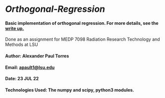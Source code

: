 # _Orthogonal-Regression_

#### Basic implementation of orthogonal regression. For more details, see the [write up.](V1/Orthogonal_Regression_WriteUp.pdf)

Done as an assignment for MEDP 7098 Radiation Research Technology and Methods at LSU

#### Author: Alexander Paul Torres
#### Email: apault1@lsu.edu
#### Date: 23 JUL 22

#### Technologies Used: The numpy and scipy, python3 modules.

